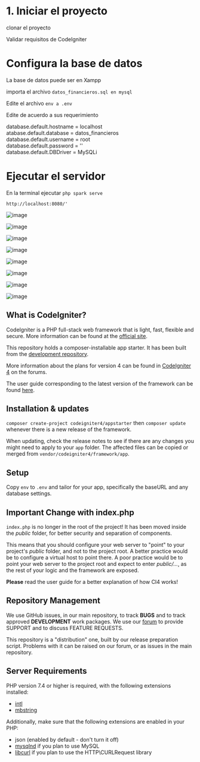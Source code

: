 # 1.  Iniciar el proyecto

clonar el proyecto 

Validar requisitos de CodeIgniter

# Configura la base de datos

La base de datos puede ser en Xampp

importa el archivo `datos_financieros.sql en mysql`

Edite el archivo `env a .env`

Edite de acuerdo a sus requerimiento

database.default.hostname = localhost <br>
atabase.default.database = datos_financieros<br>
database.default.username = root<br>
database.default.password = ''<br>
database.default.DBDriver = MySQLi<br>

# Ejecutar el servidor 

En la terminal ejecutar `php spark serve`

`http://localhost:8080/'`

![image](https://user-images.githubusercontent.com/23020718/226125811-d488b026-68f7-45d6-a862-f185d6a1ce71.png)

![image](https://user-images.githubusercontent.com/23020718/226124641-57233dbf-93d7-485a-b8b8-2c6f7b13b41e.png)

![image](https://user-images.githubusercontent.com/23020718/226075685-a105e97d-02f8-4766-9bf3-7d733c15550a.png)

![image](https://user-images.githubusercontent.com/23020718/226120724-da5ce167-ecc8-4808-bb0f-f0afc755d155.png)

![image](https://user-images.githubusercontent.com/23020718/226075761-f2c46291-5a6d-4316-8d4b-47882d6fbb09.png)

![image](https://user-images.githubusercontent.com/23020718/226075779-28935b0b-8009-451e-8d3e-83d77aa42e99.png)

![image](https://user-images.githubusercontent.com/23020718/226075793-219bea06-746c-4422-97ef-b1639adb5a90.png)

![image](https://user-images.githubusercontent.com/23020718/226075839-58b0f475-a2b1-40c4-bac8-7c58c06d6a6f.png)

## What is CodeIgniter?

CodeIgniter is a PHP full-stack web framework that is light, fast, flexible and secure.
More information can be found at the [official site](https://codeigniter.com).

This repository holds a composer-installable app starter.
It has been built from the
[development repository](https://github.com/codeigniter4/CodeIgniter4).

More information about the plans for version 4 can be found in [CodeIgniter 4](https://forum.codeigniter.com/forumdisplay.php?fid=28) on the forums.

The user guide corresponding to the latest version of the framework can be found
[here](https://codeigniter4.github.io/userguide/).

## Installation & updates

`composer create-project codeigniter4/appstarter` then `composer update` whenever
there is a new release of the framework.

When updating, check the release notes to see if there are any changes you might need to apply
to your `app` folder. The affected files can be copied or merged from
`vendor/codeigniter4/framework/app`.

## Setup

Copy `env` to `.env` and tailor for your app, specifically the baseURL
and any database settings.

## Important Change with index.php

`index.php` is no longer in the root of the project! It has been moved inside the *public* folder,
for better security and separation of components.

This means that you should configure your web server to "point" to your project's *public* folder, and
not to the project root. A better practice would be to configure a virtual host to point there. A poor practice would be to point your web server to the project root and expect to enter *public/...*, as the rest of your logic and the
framework are exposed.

**Please** read the user guide for a better explanation of how CI4 works!

## Repository Management

We use GitHub issues, in our main repository, to track **BUGS** and to track approved **DEVELOPMENT** work packages.
We use our [forum](http://forum.codeigniter.com) to provide SUPPORT and to discuss
FEATURE REQUESTS.

This repository is a "distribution" one, built by our release preparation script.
Problems with it can be raised on our forum, or as issues in the main repository.

## Server Requirements

PHP version 7.4 or higher is required, with the following extensions installed:

- [intl](http://php.net/manual/en/intl.requirements.php)
- [mbstring](http://php.net/manual/en/mbstring.installation.php)

Additionally, make sure that the following extensions are enabled in your PHP:

- json (enabled by default - don't turn it off)
- [mysqlnd](http://php.net/manual/en/mysqlnd.install.php) if you plan to use MySQL
- [libcurl](http://php.net/manual/en/curl.requirements.php) if you plan to use the HTTP\CURLRequest library
